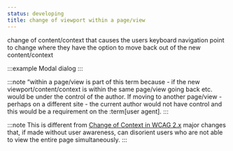 ```yaml
---
status: developing
title: change of viewport within a page/view
---
```


change of content/context that causes the users keyboard navigation point to change where they have the option to move back out of the new content/context

:::example
Modal dialog
:::

:::note
“within a page/view is part of this term because - if the new viewport/content/context is within the same page/view going back etc. would be under the control of the author.  If moving to another page/view - perhaps on a different site - the current author would not have control and this would be a requirement on the :term[user agent].
:::

:::note
This is different from [Change of Context in WCAG 2.x](https://www.w3.org/TR/WCAG22/#dfn-change-of-context) major changes that, if made without user awareness, can disorient users who are not able to view the entire page simultaneously.
:::